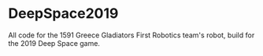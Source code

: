 # DeepSpace2019
All  code for the 1591 Greece Gladiators First Robotics team's robot, build for the 2019 Deep Space game.
